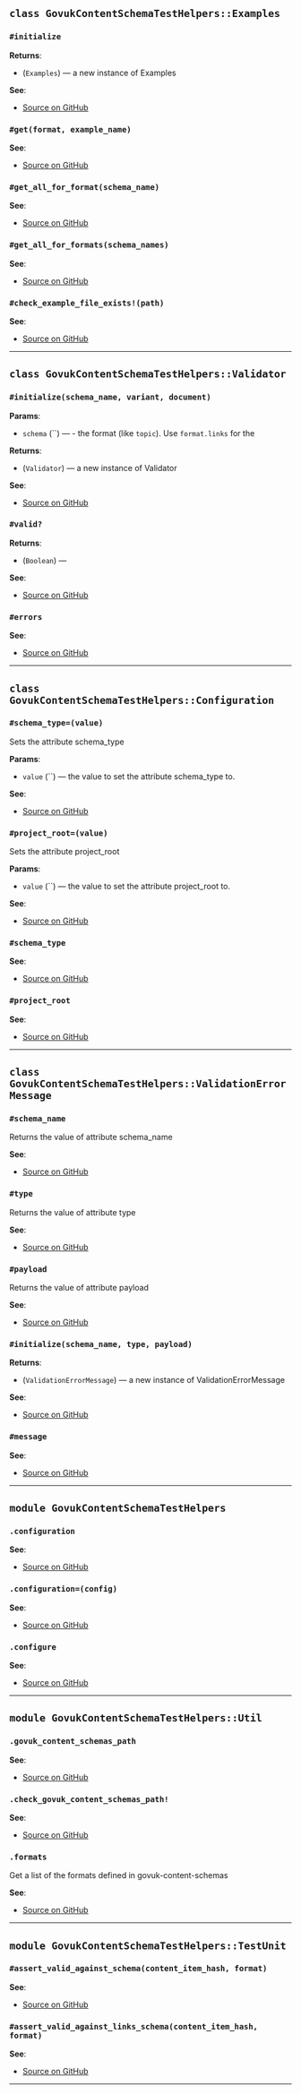 
## `class GovukContentSchemaTestHelpers::Examples`

### `#initialize`

**Returns**:

- (`Examples`) — a new instance of Examples

**See**:
- [Source on GitHub](https://github.com/alphagov/govuk-content-schema-test-helpers/blob/master/lib/govuk-content-schema-test-helpers/examples.rb#L3)

### `#get(format, example_name)`


**See**:
- [Source on GitHub](https://github.com/alphagov/govuk-content-schema-test-helpers/blob/master/lib/govuk-content-schema-test-helpers/examples.rb#L7)

### `#get_all_for_format(schema_name)`


**See**:
- [Source on GitHub](https://github.com/alphagov/govuk-content-schema-test-helpers/blob/master/lib/govuk-content-schema-test-helpers/examples.rb#L13)

### `#get_all_for_formats(schema_names)`


**See**:
- [Source on GitHub](https://github.com/alphagov/govuk-content-schema-test-helpers/blob/master/lib/govuk-content-schema-test-helpers/examples.rb#L26)

### `#check_example_file_exists!(path)`


**See**:
- [Source on GitHub](https://github.com/alphagov/govuk-content-schema-test-helpers/blob/master/lib/govuk-content-schema-test-helpers/examples.rb#L32)

---

## `class GovukContentSchemaTestHelpers::Validator`

### `#initialize(schema_name, variant, document)`

**Params**:

- `schema` (``) — - the format (like `topic`). Use `format.links` for the
  

**Returns**:

- (`Validator`) — a new instance of Validator

**See**:
- [Source on GitHub](https://github.com/alphagov/govuk-content-schema-test-helpers/blob/master/lib/govuk-content-schema-test-helpers/validator.rb#L6)

### `#valid?`

**Returns**:

- (`Boolean`) — 

**See**:
- [Source on GitHub](https://github.com/alphagov/govuk-content-schema-test-helpers/blob/master/lib/govuk-content-schema-test-helpers/validator.rb#L14)

### `#errors`


**See**:
- [Source on GitHub](https://github.com/alphagov/govuk-content-schema-test-helpers/blob/master/lib/govuk-content-schema-test-helpers/validator.rb#L18)

---

## `class GovukContentSchemaTestHelpers::Configuration`

### `#schema_type=(value)`

Sets the attribute schema_type

**Params**:

- `value` (``) — the value to set the attribute schema_type to.
  

**See**:
- [Source on GitHub](https://github.com/alphagov/govuk-content-schema-test-helpers/blob/master/lib/govuk-content-schema-test-helpers/configuration.rb#L5)

### `#project_root=(value)`

Sets the attribute project_root

**Params**:

- `value` (``) — the value to set the attribute project_root to.
  

**See**:
- [Source on GitHub](https://github.com/alphagov/govuk-content-schema-test-helpers/blob/master/lib/govuk-content-schema-test-helpers/configuration.rb#L5)

### `#schema_type`


**See**:
- [Source on GitHub](https://github.com/alphagov/govuk-content-schema-test-helpers/blob/master/lib/govuk-content-schema-test-helpers/configuration.rb#L7)

### `#project_root`


**See**:
- [Source on GitHub](https://github.com/alphagov/govuk-content-schema-test-helpers/blob/master/lib/govuk-content-schema-test-helpers/configuration.rb#L11)

---

## `class GovukContentSchemaTestHelpers::ValidationErrorMessage`

### `#schema_name`

Returns the value of attribute schema_name

**See**:
- [Source on GitHub](https://github.com/alphagov/govuk-content-schema-test-helpers/blob/master/lib/govuk-content-schema-test-helpers/rspec_matchers.rb#L43)

### `#type`

Returns the value of attribute type

**See**:
- [Source on GitHub](https://github.com/alphagov/govuk-content-schema-test-helpers/blob/master/lib/govuk-content-schema-test-helpers/rspec_matchers.rb#L43)

### `#payload`

Returns the value of attribute payload

**See**:
- [Source on GitHub](https://github.com/alphagov/govuk-content-schema-test-helpers/blob/master/lib/govuk-content-schema-test-helpers/rspec_matchers.rb#L43)

### `#initialize(schema_name, type, payload)`

**Returns**:

- (`ValidationErrorMessage`) — a new instance of ValidationErrorMessage

**See**:
- [Source on GitHub](https://github.com/alphagov/govuk-content-schema-test-helpers/blob/master/lib/govuk-content-schema-test-helpers/rspec_matchers.rb#L45)

### `#message`


**See**:
- [Source on GitHub](https://github.com/alphagov/govuk-content-schema-test-helpers/blob/master/lib/govuk-content-schema-test-helpers/rspec_matchers.rb#L51)

---

## `module GovukContentSchemaTestHelpers`

### `.configuration`


**See**:
- [Source on GitHub](https://github.com/alphagov/govuk-content-schema-test-helpers/blob/master/lib/govuk-content-schema-test-helpers/configuration.rb#L16)

### `.configuration=(config)`


**See**:
- [Source on GitHub](https://github.com/alphagov/govuk-content-schema-test-helpers/blob/master/lib/govuk-content-schema-test-helpers/configuration.rb#L20)

### `.configure`


**See**:
- [Source on GitHub](https://github.com/alphagov/govuk-content-schema-test-helpers/blob/master/lib/govuk-content-schema-test-helpers/configuration.rb#L24)

---

## `module GovukContentSchemaTestHelpers::Util`

### `.govuk_content_schemas_path`


**See**:
- [Source on GitHub](https://github.com/alphagov/govuk-content-schema-test-helpers/blob/master/lib/govuk-content-schema-test-helpers/util.rb#L3)

### `.check_govuk_content_schemas_path!`


**See**:
- [Source on GitHub](https://github.com/alphagov/govuk-content-schema-test-helpers/blob/master/lib/govuk-content-schema-test-helpers/util.rb#L13)

### `.formats`

Get a list of the formats defined in govuk-content-schemas

**See**:
- [Source on GitHub](https://github.com/alphagov/govuk-content-schema-test-helpers/blob/master/lib/govuk-content-schema-test-helpers/util.rb#L22)

---

## `module GovukContentSchemaTestHelpers::TestUnit`

### `#assert_valid_against_schema(content_item_hash, format)`


**See**:
- [Source on GitHub](https://github.com/alphagov/govuk-content-schema-test-helpers/blob/master/lib/govuk-content-schema-test-helpers/test_unit.rb#L3)

### `#assert_valid_against_links_schema(content_item_hash, format)`


**See**:
- [Source on GitHub](https://github.com/alphagov/govuk-content-schema-test-helpers/blob/master/lib/govuk-content-schema-test-helpers/test_unit.rb#L8)

---

